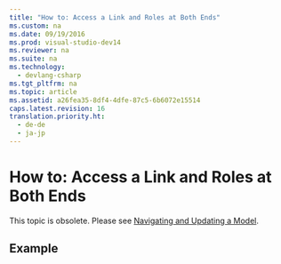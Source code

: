 ```yaml
---
title: "How to: Access a Link and Roles at Both Ends"
ms.custom: na
ms.date: 09/19/2016
ms.prod: visual-studio-dev14
ms.reviewer: na
ms.suite: na
ms.technology: 
  - devlang-csharp
ms.tgt_pltfrm: na
ms.topic: article
ms.assetid: a26fea35-8df4-4dfe-87c5-6b6072e15514
caps.latest.revision: 16
translation.priority.ht: 
  - de-de
  - ja-jp
---
```

# How to: Access a Link and Roles at Both Ends
This topic is obsolete. Please see [Navigating and Updating a Model](../Topic/Navigating%20and%20Updating%20a%20Model%20in%20Program%20Code.md).  
  
## Example